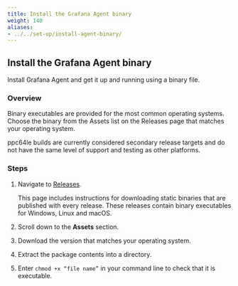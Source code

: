 ```yaml
---
title: Install the Grafana Agent binary
weight: 140
aliases:
- ../../set-up/install-agent-binary/
---
```


## Install the Grafana Agent binary

Install Grafana Agent and get it up and running using a binary file.

### Overview
Binary executables are provided for the most common operating systems. Choose the binary from the Assets list on the Releases page that matches your operating system.

ppc64le builds are currently considered secondary release targets and do not have the same level of support and testing as other platforms.

### Steps

1. Navigate to [Releases](https://github.com/grafana/agent/releases).

   This page includes instructions for downloading static binaries that are published with every release. These releases contain binary executables for Windows, Linux and macOS.

1. Scroll down to the **Assets** section.
1. Download the version that matches your operating system.
1. Extract the package contents into a directory.
1. Enter `chmod +x “file name”` in your command line to check that it is executable.






